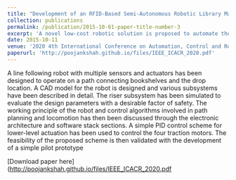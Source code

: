 ```yaml
---
title: "Development of an RFID-Based Semi-Autonomous Robotic Library Management System"
collection: publications
permalink: /publication/2015-10-01-paper-title-number-3
excerpt: 'A novel low-cost robotic solution is proposed to automate the library inventory management process of book arrangement with little to no human intervention'
date: 2015-10-11
venue: '2020 4th International Conference on Automation, Control and Robots'
paperurl: 'http://poojankshah.github.io/files/IEEE_ICACR_2020.pdf'
---
```

A line following robot with multiple sensors and actuators has been designed to operate on a path connecting bookshelves and the drop location. A CAD model for the robot is designed and various subsystems have been described in detail. The riser subsystem has been simulated to evaluate the design parameters with a desirable factor of safety. The working principle of the robot and control algorithms involved in path planning and locomotion has then been discussed through the electronic architecture and software stack sections. A simple PID control scheme for lower-level actuation has been used to control the four traction motors. The feasibility of the proposed scheme is then validated with the development of a simple pilot prototype

[Download paper here](http://poojankshah.github.io/files/IEEE_ICACR_2020.pdf
